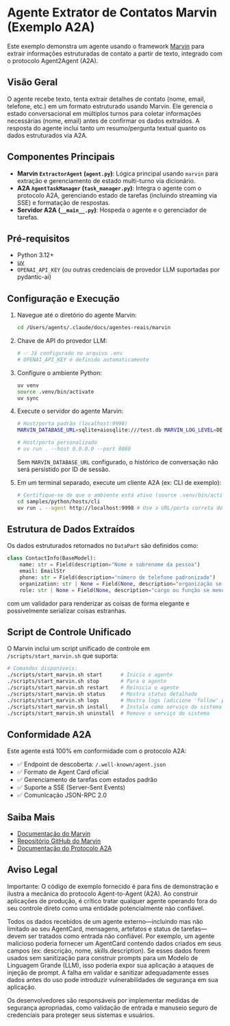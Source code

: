 # Agente Extrator de Contatos Marvin (Exemplo A2A)

Este exemplo demonstra um agente usando o framework [Marvin](https://github.com/prefecthq/marvin) para extrair informações estruturadas de contato a partir de texto, integrado com o protocolo Agent2Agent (A2A).

## Visão Geral

O agente recebe texto, tenta extrair detalhes de contato (nome, email, telefone, etc.) em um formato estruturado usando Marvin. Ele gerencia o estado conversacional em múltiplos turnos para coletar informações necessárias (nome, email) antes de confirmar os dados extraídos. A resposta do agente inclui tanto um resumo/pergunta textual quanto os dados estruturados via A2A.

## Componentes Principais

-   **Marvin `ExtractorAgent` (`agent.py`)**: Lógica principal usando `marvin` para extração e gerenciamento de estado multi-turno via dicionário.
-   **A2A `AgentTaskManager` (`task_manager.py`)**: Integra o agente com o protocolo A2A, gerenciando estado de tarefas (incluindo streaming via SSE) e formatação de respostas.
-   **Servidor A2A (`__main__.py`)**: Hospeda o agente e o gerenciador de tarefas.

## Pré-requisitos

-   Python 3.12+
-   [uv](https://docs.astral.sh/uv/getting-started/installation/)
-   `OPENAI_API_KEY` (ou outras credenciais de provedor LLM suportadas por pydantic-ai)

## Configuração e Execução

1.  Navegue até o diretório do agente Marvin:
    ```bash
    cd /Users/agents/.claude/docs/agentes-reais/marvin
    ```

2.  Chave de API do provedor LLM:
    ```bash
    # ✅ Já configurado no arquivo .env
    # OPENAI_API_KEY é definido automaticamente
    ```

3.  Configure o ambiente Python:
    ```bash
    uv venv
    source .venv/bin/activate
    uv sync
    ```

4.  Execute o servidor do agente Marvin:
    ```bash
    # Host/porta padrão (localhost:9998)
    MARVIN_DATABASE_URL=sqlite+aiosqlite:///test.db MARVIN_LOG_LEVEL=DEBUG uv run .

    # Host/porta personalizado
    # uv run . --host 0.0.0.0 --port 8080
    ```

    Sem `MARVIN_DATABASE_URL` configurado, o histórico de conversação não será persistido por ID de sessão.

5.  Em um terminal separado, execute um cliente A2A (ex: CLI de exemplo):
    ```bash
    # Certifique-se de que o ambiente está ativo (source .venv/bin/activate)
    cd samples/python/hosts/cli
    uv run . --agent http://localhost:9998 # Use a URL/porta correta do agente
    ```

## Estrutura de Dados Extraídos

Os dados estruturados retornados no `DataPart` são definidos como:

```python
class ContactInfo(BaseModel):
    name: str = Field(description="Nome e sobrenome da pessoa")
    email: EmailStr
    phone: str = Field(description="número de telefone padronizado")
    organization: str | None = Field(None, description="organização se mencionada")
    role: str | None = Field(None, description="cargo ou função se mencionado")
```

com um validador para renderizar as coisas de forma elegante e possivelmente serializar coisas estranhas.

## Script de Controle Unificado

O Marvin inclui um script unificado de controle em `/scripts/start_marvin.sh` que suporta:

```bash
# Comandos disponíveis:
./scripts/start_marvin.sh start      # Inicia o agente
./scripts/start_marvin.sh stop       # Para o agente
./scripts/start_marvin.sh restart    # Reinicia o agente
./scripts/start_marvin.sh status     # Mostra status detalhado
./scripts/start_marvin.sh logs       # Mostra logs (adicione 'follow' para tempo real)
./scripts/start_marvin.sh install    # Instala como serviço do sistema (macOS)
./scripts/start_marvin.sh uninstall  # Remove o serviço do sistema
```

## Conformidade A2A

Este agente está 100% em conformidade com o protocolo A2A:
- ✅ Endpoint de descoberta: `/.well-known/agent.json`
- ✅ Formato de Agent Card oficial
- ✅ Gerenciamento de tarefas com estados padrão
- ✅ Suporte a SSE (Server-Sent Events)
- ✅ Comunicação JSON-RPC 2.0

## Saiba Mais

-   [Documentação do Marvin](https://www.askmarvin.ai/)
-   [Repositório GitHub do Marvin](https://github.com/prefecthq/marvin)
-   [Documentação do Protocolo A2A](https://google.github.io/A2A/#/documentation)

## Aviso Legal

Importante: O código de exemplo fornecido é para fins de demonstração e ilustra a mecânica do protocolo Agent-to-Agent (A2A). Ao construir aplicações de produção, é crítico tratar qualquer agente operando fora do seu controle direto como uma entidade potencialmente não confiável.

Todos os dados recebidos de um agente externo—incluindo mas não limitado ao seu AgentCard, mensagens, artefatos e status de tarefas—devem ser tratados como entrada não confiável. Por exemplo, um agente malicioso poderia fornecer um AgentCard contendo dados criados em seus campos (ex: descrição, nome, skills.description). Se esses dados forem usados sem sanitização para construir prompts para um Modelo de Linguagem Grande (LLM), isso poderia expor sua aplicação a ataques de injeção de prompt. A falha em validar e sanitizar adequadamente esses dados antes do uso pode introduzir vulnerabilidades de segurança em sua aplicação.

Os desenvolvedores são responsáveis por implementar medidas de segurança apropriadas, como validação de entrada e manuseio seguro de credenciais para proteger seus sistemas e usuários.